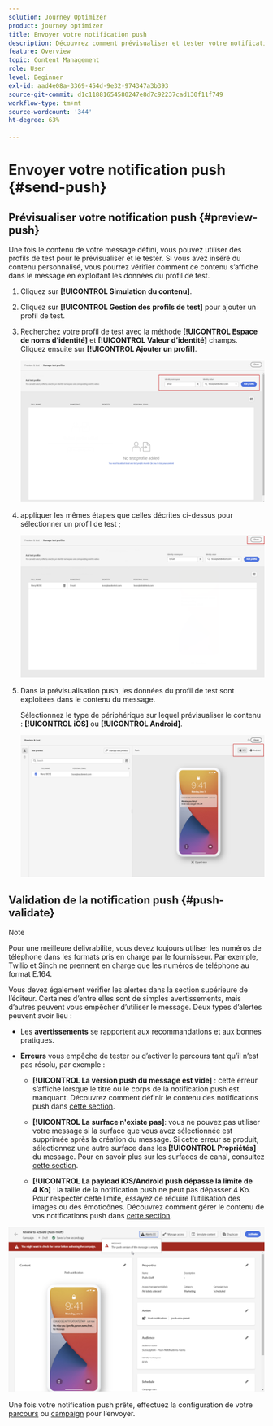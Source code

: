 ```yaml
---
solution: Journey Optimizer
product: journey optimizer
title: Envoyer votre notification push
description: Découvrez comment prévisualiser et tester votre notification push dans Journey Optimizer
feature: Overview
topic: Content Management
role: User
level: Beginner
exl-id: aad4e08a-3369-454d-9e32-974347a3b393
source-git-commit: d1c11881654580247e8d7c92237cad130f11f749
workflow-type: tm+mt
source-wordcount: '344'
ht-degree: 63%

---
```


# Envoyer votre notification push {#send-push}

## Prévisualiser votre notification push {#preview-push}

Une fois le contenu de votre message défini, vous pouvez utiliser des profils de test pour le prévisualiser et le tester. Si vous avez inséré du contenu personnalisé, vous pourrez vérifier comment ce contenu s’affiche dans le message en exploitant les données du profil de test.

1. Cliquez sur **[!UICONTROL Simulation du contenu]**.

1. Cliquez sur **[!UICONTROL Gestion des profils de test]** pour ajouter un profil de test.

1. Recherchez votre profil de test avec la méthode **[!UICONTROL Espace de noms d’identité]** et **[!UICONTROL Valeur d’identité]** champs. Cliquez ensuite sur **[!UICONTROL Ajouter un profil]**.

   ![](assets/push_preview_1.png)

1. appliquer les mêmes étapes que celles décrites ci-dessus pour sélectionner un profil de test ;

   ![](assets/push_preview_2.png)

1. Dans la prévisualisation push, les données du profil de test sont exploitées dans le contenu du message.

   Sélectionnez le type de périphérique sur lequel prévisualiser le contenu : **[!UICONTROL iOS]** ou **[!UICONTROL Android]**.

   ![](assets/push_preview_3.png)

## Validation de la notification push {#push-validate}

>[!NOTE]
>
> Pour une meilleure délivrabilité, vous devez toujours utiliser les numéros de téléphone dans les formats pris en charge par le fournisseur. Par exemple, Twilio et Sinch ne prennent en charge que les numéros de téléphone au format E.164.

Vous devez également vérifier les alertes dans la section supérieure de l’éditeur.  Certaines d’entre elles sont de simples avertissements, mais d’autres peuvent vous empêcher d’utiliser le message. Deux types d’alertes peuvent avoir lieu :

* Les **avertissements** se rapportent aux recommandations et aux bonnes pratiques.

* **Erreurs** vous empêche de tester ou d’activer le parcours tant qu’il n’est pas résolu, par exemple :

   * **[!UICONTROL La version push du message est vide]** : cette erreur s’affiche lorsque le titre ou le corps de la notification push est manquant. Découvrez comment définir le contenu des notifications push dans [cette section](create-push.md).

   * **[!UICONTROL La surface n&#39;existe pas]**: vous ne pouvez pas utiliser votre message si la surface que vous avez sélectionnée est supprimée après la création du message. Si cette erreur se produit, sélectionnez une autre surface dans les **[!UICONTROL Propriétés]** du message. Pour en savoir plus sur les surfaces de canal, consultez [cette section](../configuration/channel-surfaces.md).

   * **[!UICONTROL La payload iOS/Android push dépasse la limite de 4 Ko]** : la taille de la notification push ne peut pas dépasser 4 Ko. Pour respecter cette limite, essayez de réduire l’utilisation des images ou des émoticônes. Découvrez comment gérer le contenu de vos notifications push dans [cette section](../push/create-push.md).

![](assets/push_alert.png)

Une fois votre notification push prête, effectuez la configuration de votre [parcours](../building-journeys/journey-gs.md) ou [campaign](../campaigns/create-campaign.md) pour l’envoyer.

